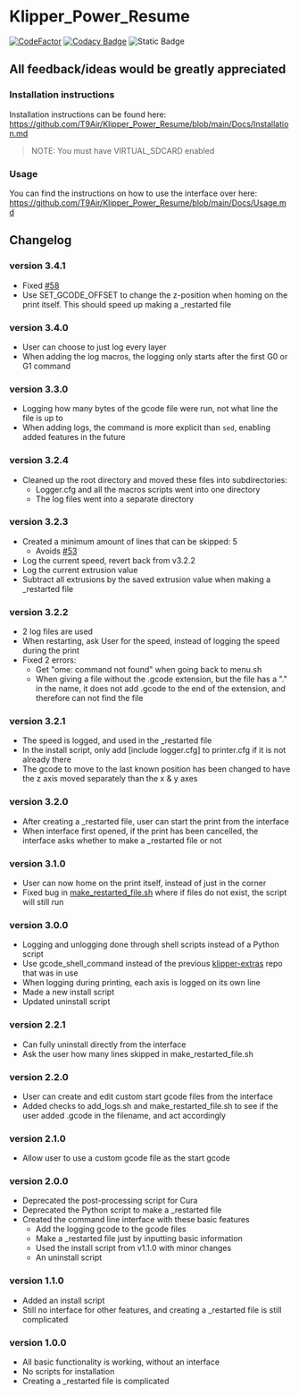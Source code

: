 # Klipper_Power_Resume

[![CodeFactor](https://www.codefactor.io/repository/github/t9air/klipper_power_resume/badge)](https://www.codefactor.io/repository/github/t9air/klipper_power_resume)
[![Codacy Badge](https://app.codacy.com/project/badge/Grade/09208fa8791d47e1a94103b238895fa5)](https://app.codacy.com/gh/T9Air/Klipper_Power_Resume/dashboard?utm_source=gh&utm_medium=referral&utm_content=&utm_campaign=Badge_grade)
![Static Badge](https://img.shields.io/badge/version-3.2.3-blue)

## All feedback/ideas would be greatly appreciated

### Installation instructions

Installation instructions can be found here: <https://github.com/T9Air/Klipper_Power_Resume/blob/main/Docs/Installation.md>

> NOTE: You must have VIRTUAL_SDCARD enabled

### Usage

You can find the instructions on how to use the interface over here: <https://github.com/T9Air/Klipper_Power_Resume/blob/main/Docs/Usage.md>

## Changelog

### version 3.4.1

* Fixed [#58](https://github.com/T9Air/Klipper_Power_Resume/issues/58)
* Use SET_GCODE_OFFSET to change the z-position when homing on the print itself. This should speed up making a _restarted file

### version 3.4.0

* User can choose to just log every layer
* When adding the log macros, the logging only starts after the first G0 or G1 command

### version 3.3.0

* Logging how many bytes of the gcode file were run, not what line the file is up to
* When adding logs, the command is more explicit than `sed`, enabling added features in the future

### version 3.2.4

* Cleaned up the root directory and moved these files into subdirectories:
  * Logger.cfg and all the macros scripts went into one directory
  * The log files went into a separate directory

### version 3.2.3

* Created a minimum amount of lines that can be skipped: 5
  * Avoids [#53](https://github.com/T9Air/Klipper_Power_Resume/issues/53)
* Log the current speed, revert back from v3.2.2
* Log the current extrusion value
* Subtract all extrusions by the saved extrusion value when making a _restarted file

### version 3.2.2

* 2 log files are used
* When restarting, ask User for the speed, instead of logging the speed during the print
* Fixed 2 errors:
  * Get "ome: command not found" when going back to menu.sh
  * When giving a file without the .gcode extension, but the file has a "." in the name, it does not add .gcode to the end of the extension, and therefore can not find the file

### version 3.2.1

* The speed is logged, and used in the _restarted file
* In the install script, only add [include logger.cfg] to printer.cfg if it is not already there
* The gcode to move to the last known position has been changed to have the z axis moved separately than the x & y axes

### version 3.2.0

* After creating a _restarted file, user can start the print from the interface
* When interface first opened, if the print has been cancelled, the interface asks whether to make a _restarted file or not

### version 3.1.0

* User can now home on the print itself, instead of just in the corner
* Fixed bug in [make_restarted_file.sh](https://github.com/T9Air/Klipper_Power_Resume/blob/v3.1.0/Interface_scripts/make_restarted_file.sh) where if files do not exist, the script will still run

### version 3.0.0

* Logging and unlogging done through shell scripts instead of a Python script
* Use gcode_shell_command instead of the previous [klipper-extras](https://github.com/droans/klipper_extras) repo that was in use
* When logging during printing, each axis is logged on its own line
* Made a new install script
* Updated uninstall script

### version 2.2.1

* Can fully uninstall directly from the interface
* Ask the user how many lines skipped in make_restarted_file.sh

### version 2.2.0

* User can create and edit custom start gcode files from the interface
* Added checks to add_logs.sh and make_restarted_file.sh to see if the user added .gcode in the filename, and act accordingly

### version 2.1.0

* Allow user to use a custom gcode file as the start gcode

### version 2.0.0

* Deprecated the post-processing script for Cura
* Deprecated the Python script to make a _restarted file
* Created the command line interface with these basic features
  * Add the logging gcode to the gcode files
  * Make a _restarted file just by inputting basic information
  * Used the install script from v1.1.0 with minor changes
  * An uninstall script

### version 1.1.0

* Added an install script
* Still no interface for other features, and creating a _restarted file is still complicated

### version 1.0.0

* All basic functionality is working, without an interface
* No scripts for installation
* Creating a _restarted file is complicated
